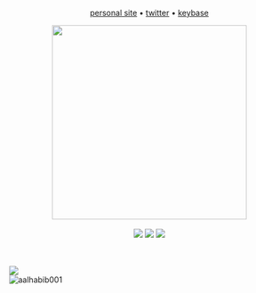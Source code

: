 <p align="center">
  <a target="_blank" href="https://nor1c.xyz">personal site</a> • 
  <a target="_blank" href="https://twitter.com/nor1c_">twitter</a> • 
  <a target="_blank" href="https://keybase.io/nor1c">keybase</a>
</p>

<p align="center">
<!--   <img src="https://github-readme-stats.vercel.app/api/wakatime?username=norictech&layout=compact" height="191"/> -->
<!--   <img src="https://github-readme-stats.vercel.app/api/top-langs/?username=ryihan&theme=default&langs_count=6&layout=compact" height="191"/> -->
<!--   <img alt="" src="https://activity-graph.herokuapp.com/graph?username=nor1c&bg_color=f5f5f5&color=333333&line=ffa1ff&point=c431c4&hide_border=true&area=true" height="297" /> -->
  <img src="https://wakatime.com/share/@norictech/fb139809-f1a5-437a-aebd-83464df376b1.svg" height="350" />
  <br><br>
  <img src="https://github-profile-summary-cards.vercel.app/api/cards/profile-details?username=nor1c&theme=nord_dark">
  <img src="https://github-profile-summary-cards.vercel.app/api/cards/repos-per-language?username=nor1c&theme=nord_dark">
  <img src="https://github-profile-summary-cards.vercel.app/api/cards/most-commit-language?username=nor1c&theme=nord_dark">
  
  <br><br>
  <img src="https://spotify-github-profile.vercel.app/api/view?uid=45yc0u5bhjldoswyfev2db2lb&cover_image=true&theme=natemoo-re">
  <br>
  <img src="https://komarev.com/ghpvc/?username=nor1c&label=Profile%20views&color=0e75b6&style=flat" alt="aalhabib001" />
</p>
